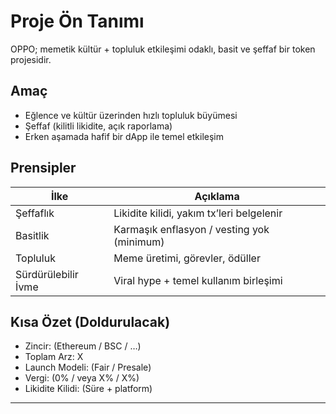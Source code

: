 # Proje Ön Tanımı

OPPO; memetik kültür + topluluk etkileşimi odaklı, basit ve şeffaf bir token projesidir.

## Amaç
- Eğlence ve kültür üzerinden hızlı topluluk büyümesi
- Şeffaf (kilitli likidite, açık raporlama)
- Erken aşamada hafif bir dApp ile temel etkileşim

## Prensipler
| İlke | Açıklama |
|------|----------|
| Şeffaflık | Likidite kilidi, yakım tx’leri belgelenir |
| Basitlik | Karmaşık enflasyon / vesting yok (minimum) |
| Topluluk | Meme üretimi, görevler, ödüller |
| Sürdürülebilir İvme | Viral hype + temel kullanım birleşimi |

## Kısa Özet (Doldurulacak)
- Zincir: (Ethereum / BSC / …)
- Toplam Arz: X
- Launch Modeli: (Fair / Presale)
- Vergi: (0% / veya X% / X%)
- Likidite Kilidi: (Süre + platform)

---